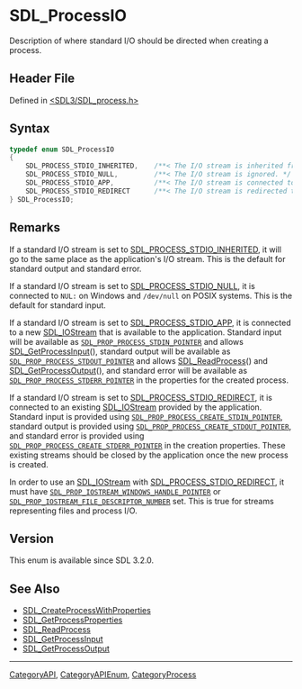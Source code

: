 # SDL_ProcessIO

Description of where standard I/O should be directed when creating a process.

## Header File

Defined in [<SDL3/SDL_process.h>](https://github.com/libsdl-org/SDL/blob/main/include/SDL3/SDL_process.h)

## Syntax

```c
typedef enum SDL_ProcessIO
{
    SDL_PROCESS_STDIO_INHERITED,    /**< The I/O stream is inherited from the application. */
    SDL_PROCESS_STDIO_NULL,         /**< The I/O stream is ignored. */
    SDL_PROCESS_STDIO_APP,          /**< The I/O stream is connected to a new SDL_IOStream that the application can read or write */
    SDL_PROCESS_STDIO_REDIRECT      /**< The I/O stream is redirected to an existing SDL_IOStream. */
} SDL_ProcessIO;
```

## Remarks

If a standard I/O stream is set to
[SDL_PROCESS_STDIO_INHERITED](SDL_PROCESS_STDIO_INHERITED), it will go to
the same place as the application's I/O stream. This is the default for
standard output and standard error.

If a standard I/O stream is set to
[SDL_PROCESS_STDIO_NULL](SDL_PROCESS_STDIO_NULL), it is connected to `NUL:`
on Windows and `/dev/null` on POSIX systems. This is the default for
standard input.

If a standard I/O stream is set to
[SDL_PROCESS_STDIO_APP](SDL_PROCESS_STDIO_APP), it is connected to a new
[SDL_IOStream](SDL_IOStream) that is available to the application. Standard
input will be available as
[`SDL_PROP_PROCESS_STDIN_POINTER`](SDL_PROP_PROCESS_STDIN_POINTER) and
allows [SDL_GetProcessInput](SDL_GetProcessInput)(), standard output will
be available as
[`SDL_PROP_PROCESS_STDOUT_POINTER`](SDL_PROP_PROCESS_STDOUT_POINTER) and
allows [SDL_ReadProcess](SDL_ReadProcess)() and
[SDL_GetProcessOutput](SDL_GetProcessOutput)(), and standard error will be
available as
[`SDL_PROP_PROCESS_STDERR_POINTER`](SDL_PROP_PROCESS_STDERR_POINTER) in the
properties for the created process.

If a standard I/O stream is set to
[SDL_PROCESS_STDIO_REDIRECT](SDL_PROCESS_STDIO_REDIRECT), it is connected
to an existing [SDL_IOStream](SDL_IOStream) provided by the application.
Standard input is provided using
[`SDL_PROP_PROCESS_CREATE_STDIN_POINTER`](SDL_PROP_PROCESS_CREATE_STDIN_POINTER),
standard output is provided using
[`SDL_PROP_PROCESS_CREATE_STDOUT_POINTER`](SDL_PROP_PROCESS_CREATE_STDOUT_POINTER),
and standard error is provided using
[`SDL_PROP_PROCESS_CREATE_STDERR_POINTER`](SDL_PROP_PROCESS_CREATE_STDERR_POINTER)
in the creation properties. These existing streams should be closed by the
application once the new process is created.

In order to use an [SDL_IOStream](SDL_IOStream) with
[SDL_PROCESS_STDIO_REDIRECT](SDL_PROCESS_STDIO_REDIRECT), it must have
[`SDL_PROP_IOSTREAM_WINDOWS_HANDLE_POINTER`](SDL_PROP_IOSTREAM_WINDOWS_HANDLE_POINTER)
or
[`SDL_PROP_IOSTREAM_FILE_DESCRIPTOR_NUMBER`](SDL_PROP_IOSTREAM_FILE_DESCRIPTOR_NUMBER)
set. This is true for streams representing files and process I/O.

## Version

This enum is available since SDL 3.2.0.

## See Also

- [SDL_CreateProcessWithProperties](SDL_CreateProcessWithProperties)
- [SDL_GetProcessProperties](SDL_GetProcessProperties)
- [SDL_ReadProcess](SDL_ReadProcess)
- [SDL_GetProcessInput](SDL_GetProcessInput)
- [SDL_GetProcessOutput](SDL_GetProcessOutput)

----
[CategoryAPI](CategoryAPI), [CategoryAPIEnum](CategoryAPIEnum), [CategoryProcess](CategoryProcess)

